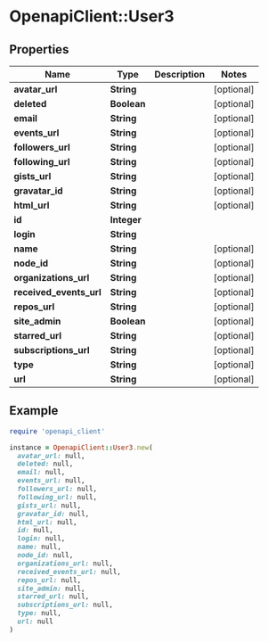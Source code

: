 # OpenapiClient::User3

## Properties

| Name | Type | Description | Notes |
| ---- | ---- | ----------- | ----- |
| **avatar_url** | **String** |  | [optional] |
| **deleted** | **Boolean** |  | [optional] |
| **email** | **String** |  | [optional] |
| **events_url** | **String** |  | [optional] |
| **followers_url** | **String** |  | [optional] |
| **following_url** | **String** |  | [optional] |
| **gists_url** | **String** |  | [optional] |
| **gravatar_id** | **String** |  | [optional] |
| **html_url** | **String** |  | [optional] |
| **id** | **Integer** |  |  |
| **login** | **String** |  |  |
| **name** | **String** |  | [optional] |
| **node_id** | **String** |  | [optional] |
| **organizations_url** | **String** |  | [optional] |
| **received_events_url** | **String** |  | [optional] |
| **repos_url** | **String** |  | [optional] |
| **site_admin** | **Boolean** |  | [optional] |
| **starred_url** | **String** |  | [optional] |
| **subscriptions_url** | **String** |  | [optional] |
| **type** | **String** |  | [optional] |
| **url** | **String** |  | [optional] |

## Example

```ruby
require 'openapi_client'

instance = OpenapiClient::User3.new(
  avatar_url: null,
  deleted: null,
  email: null,
  events_url: null,
  followers_url: null,
  following_url: null,
  gists_url: null,
  gravatar_id: null,
  html_url: null,
  id: null,
  login: null,
  name: null,
  node_id: null,
  organizations_url: null,
  received_events_url: null,
  repos_url: null,
  site_admin: null,
  starred_url: null,
  subscriptions_url: null,
  type: null,
  url: null
)
```

